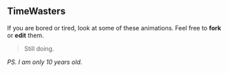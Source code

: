 ## TimeWasters

If you are bored or tired, look at some of these animations.
Feel free to **fork** or **edit** them.

> Still doing.

*PS. I am only 10 years old.*
